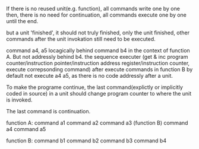 If there is no reused unit(e.g. function), all commands write one by one then, there is no need for continuation, all commands execute one by one until the end.

but a unit 'finished', it should not truly finished, only the unit finished, other commands after the unit invokation still need to be executed.

command a4, a5 locagically behind command b4 in the context of function A. But not addressly behind b4.
the sequence executer (get & inc program counter/instruction pointer/instruction address register/instruction counter, execute correpsonding command) after execute commands in function B by default not execute a4 a5, as there is no code addressly after a unit.

To make the programe continue, the last command(explictly or implicitly coded in source) in a unit should change program counter to where the unit is invoked.

The last command is continuation.




function A:
command a1
command a2
command a3
(function B)
command a4
command a5






function B:
command b1
command b2
command b3
command b4
